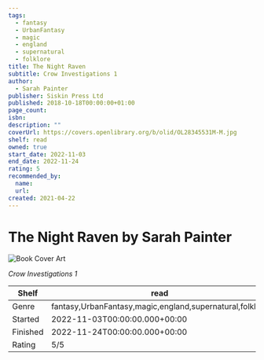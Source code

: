 ```yaml
---
tags:
  - fantasy
  - UrbanFantasy
  - magic
  - england
  - supernatural
  - folklore
title: The Night Raven
subtitle: Crow Investigations 1
author:
  - Sarah Painter
publisher: Siskin Press Ltd
published: 2018-10-18T00:00:00+01:00
page_count:
isbn:
description: ""
coverUrl: https://covers.openlibrary.org/b/olid/OL28345531M-M.jpg
shelf: read
owned: true
start_date: 2022-11-03
end_date: 2022-11-24
rating: 5
recommended_by:
  name:
  url:
created: 2021-04-22
---
```


# The Night Raven by Sarah Painter

![Book Cover Art](https://covers.openlibrary.org/b/olid/OL28345531M-M.jpg)

_Crow Investigations 1_

| Shelf | read |
| --- | --- |
| Genre | fantasy,UrbanFantasy,magic,england,supernatural,folklore |
| Started | 2022-11-03T00:00:00.000+00:00 |
| Finished | 2022-11-24T00:00:00.000+00:00 |
| Rating | 5/5 |

